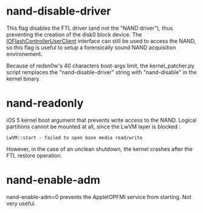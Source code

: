 # nand-disable-driver #

This flag disables the FTL driver (and not the "NAND driver"), thus preventing the creation of the disk0 block device. The [IOFlashControllerUserClient](IOFlashControllerUserClient.md) interface can still be used to access the NAND, so this flag is useful to setup a forensically sound NAND acquisition environement.

Because of redsn0w's 40 characters boot-args limit, the kernel\_patcher.py script remplaces the "nand-disable-driver" string with "nand-disable" in the kernel binary.

# nand-readonly #

iOS 5 kernel boot argument that prevents write access to the NAND. Logical partitions cannot be mounted at all, since the LwVM layer is blocked :

```
LwVM::start - failed to open base media read/write
```

However, in the case of an unclean shutdown, the kernel crashes after the FTL restore operation.

# nand-enable-adm #

nand-enable-adm=0 prevents the AppleIOPFMI service from starting. Not very useful.